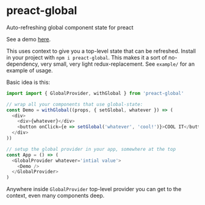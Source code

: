 # preact-global

Auto-refreshing global component state for preact

See a demo [here](http://konsumer.js.org/preact-globals/).

This uses context to give you a top-level state that can be refreshed. Install in your project with `npm i preact-global`. This makes it a sort of no-dependency, very small, very light redux-replacement. See `example/` for an example of usage.

Basic idea is this:

```js
import import { GlobalProvider, withGlobal } from 'preact-global'

// wrap all your components that use global-state:
const Demo = withGlobal((props, { setGlobal, whatever }) => (
  <div>
    <div>{whatever}</div>
    <button onClick={e => setGlobal('whatever', 'cool!')}>COOL IT</button>
  </div>
))

// setup the global provider in your app, somewhere at the top
const App = () => (
  <GlobalProvider whatever='intial value'>
    <Demo />
  </GlobalProvider>
)

```

Anywhere inside `GlobalProvider` top-level provider you can get to the context, even many components deep.